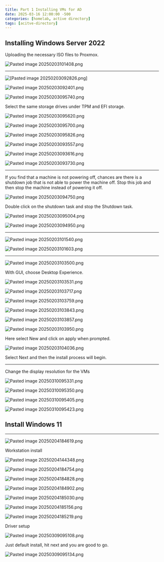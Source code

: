 ```yaml
---
title: Part 1 Installing VMs for AD
date: 2025-03-16 12:00:00 -500
categories: [homelab, active directory]
tags: [acitve-directory]
---
```




## Installing Windows Server 2022

Uploading the necessary ISO files to Proxmox.


![Pasted image 20250203101408.png](/assets/img/Pasted%20image%2020250203101408.png)


---

![[Pasted image 20250203092826.png]](/assets/img/Pasted%20image%2020250203092826.png)



![Pasted image 20250203092401.png](/assets/img/Pasted%20image%2020250203092401.png)


![Pasted image 20250203095740.png](/assets/img/Pasted%20image%2020250203095740.png)

Select the same storage drives under TPM and EFI storage.

![Pasted image 20250203095620.png](/assets/img/Pasted%20image%2020250203095620.png)

![Pasted image 20250203095700.png](/assets/img/Pasted%20image%2020250203095700.png)


![Pasted image 20250203095826.png](/assets/img/Pasted%20image%2020250203095826.png)

![Pasted image 20250203093557.png](/assets/img/Pasted%20image%2020250203093557.png)

![Pasted image 20250203093616.png](/assets/img/Pasted%20image%2020250203093616.png)


![Pasted image 20250203093730.png](/assets/img/Pasted%20image%2020250203093730.png)

---

If you find that a machine is not powering off, chances are there is a shutdown job that is not able to power the machine off.
Stop this job and then stop the machine instead of powering it off.

![Pasted image 20250203094750.png](/assets/img/Pasted%20image%2020250203094750.png)

Double click on the shutdown task and stop the Shutdown task.

![Pasted image 20250203095004.png](/assets/img/Pasted%20image%2020250203095004.png)



![Pasted image 20250203094950.png](/assets/img/Pasted%20image%2020250203094950.png)

---


![Pasted image 20250203101540.png](/assets/img/Pasted%20image%2020250203101540.png)

![Pasted image 20250203101603.png](/assets/img/Pasted%20image%2020250203101603.png)


---

![Pasted image 20250203103500.png](/assets/img/Pasted%20image%2020250203103500.png)

With GUI, choose Desktop Experience.

![Pasted image 20250203103531.png](/assets/img/Pasted%20image%2020250203103531.png)


![Pasted image 20250203103717.png](/assets/img/Pasted%20image%2020250203103717.png)

![Pasted image 20250203103759.png](/assets/img/Pasted%20image%2020250203103759.png)

![Pasted image 20250203103843.png](/assets/img/Pasted%20image%2020250203103843.png)

![Pasted image 20250203103857.png](/assets/img/Pasted%20image%2020250203103857.png)


![Pasted image 20250203103950.png](/assets/img/Pasted%20image%2020250203103950.png)

Here select New and click on apply when prompted.

![Pasted image 20250203104036.png](/assets/img/Pasted%20image%2020250203104036.png)

Select Next and then the install process will begin.

---

Change the display resolution for the VMs

![Pasted image 20250310095331.png](/assets/img/Pasted%20image%2020250310095331.png)


![Pasted image 20250310095350.png](/assets/img/Pasted%20image%2020250310095350.png)

![Pasted image 20250310095405.png](/assets/img/Pasted%20image%2020250310095405.png)


![Pasted image 20250310095423.png](/assets/img/Pasted%20image%2020250310095423.png)




## Install Windows 11 
---

![Pasted image 20250204184619.png](/assets/img/Pasted%20image%2020250204184619.png)


Workstation install

![Pasted image 20250204144348.png](/assets/img/Pasted%20image%2020250204144348.png)


![Pasted image 20250204184754.png](/assets/img/Pasted%20image%2020250204184754.png)


![Pasted image 20250204184828.png](/assets/img/Pasted%20image%2020250204184828.png)

![Pasted image 20250204184902.png](/assets/img/Pasted%20image%2020250204184902.png)

![Pasted image 20250204185030.png](/assets/img/Pasted%20image%2020250204185030.png)


![Pasted image 20250204185156.png](/assets/img/Pasted%20image%2020250204185156.png)


![Pasted image 20250204185219.png](/assets/img/Pasted%20image%2020250204185219.png)

Driver setup


![Pasted image 20250309095108.png](/assets/img/Pasted%20image%2020250309095108.png)

Just default install, hit next and you are good to go.

![Pasted image 20250309095134.png](/assets/img/Pasted%20image%2020250309095134.png)


